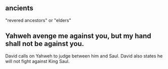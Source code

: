 ## ancients ##

"revered ancestors" or "elders"

## Yahweh avenge me against you, but my hand shall not be against you. ##

David calls on Yahweh to judge between him and Saul. David also states he will not fight against King Saul.